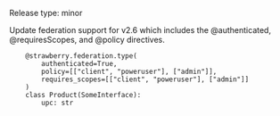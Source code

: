 Release type: minor

Update federation support for v2.6 which includes the @authenticated, @requiresScopes, and @policy directives.

```
    @strawberry.federation.type(
        authenticated=True,
        policy=[["client", "poweruser"], ["admin"]],
        requires_scopes=[["client", "poweruser"], ["admin"]]
    )
    class Product(SomeInterface):
        upc: str
```
